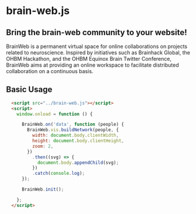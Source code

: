 # brain-web.js

## Bring the brain-web community to your website!

BrainWeb is a permanent virtual space for online collaborations on projects related to neuroscience.
Inspired by initiatives such as Brainhack Global, the OHBM Hackathon, and the OHBM Equinox Brain Twitter Conference, BrainWeb aims at providing an online workspace to facilitate distributed collaboration on a continuous basis.

## Basic Usage

```html
  <script src="../brain-web.js"></script>
  <script>
    window.onload = function () {

      BrainWeb.on('data', function (people) {
        BrainWeb.vis.buildNetwork(people, {
          width: document.body.clientWidth,
          height: document.body.clientHeight,
          zoom: 2,
        })
          .then((svg) => {
            document.body.appendChild(svg);
          })
          .catch(console.log);
      });

      BrainWeb.init();

    };
  </script>
```